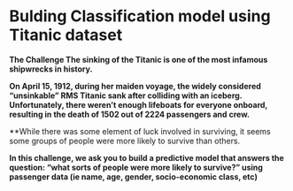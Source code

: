 # Bulding Classification model using Titanic dataset

**The Challenge
The sinking of the Titanic is one of the most infamous shipwrecks in history.**

**On April 15, 1912, during her maiden voyage, the widely considered “unsinkable” RMS Titanic sank after colliding with an iceberg. Unfortunately, there weren’t enough lifeboats for everyone onboard, resulting in the death of 1502 out of 2224 passengers and crew.**

**While there was some element of luck involved in surviving, it seems some groups of people were more likely to survive than others.

**In this challenge, we ask you to build a predictive model that answers the question: “what sorts of people were more likely to survive?” using passenger data (ie name, age, gender, socio-economic class, etc)**
